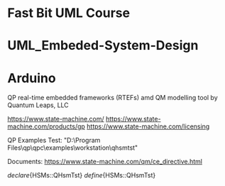 <h1>Fast Bit UML Course</h1>
<h1>UML_Embeded-System-Design</h1>
<h1>Arduino</h1>


QP real-time embedded frameworks (RTEFs) amd QM modelling tool by Quantum Leaps, LLC

<href>https://www.state-machine.com/</href>
<href>https://www.state-machine.com/products/gp</href>
<href>https://www.state-machine.com/licensing</href>


QP Examples Test: 
  "D:\Program Files\qp\qpc\examples\workstation\qhsmtst"


 Documents:
 <href>https://www.state-machine.com/qm/ce_directive.html</href>
  


$declare${HSMs::QHsmTst}
$define${HSMs::QHsmTst}

